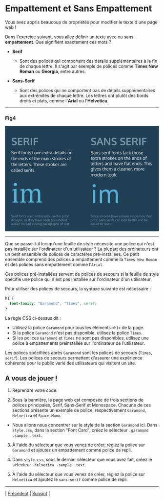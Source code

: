 # Empattement et Sans Empattement

Vous avez appris beaucoup de propriétés pour modifier le texte d'une page web !

Dans l'exercice suivant, vous allez définir un texte avec ou sans **empattement**. Que signifient exactement ces mots ?

- **Serif**
  - Sont des polices qui comportent des détails supplémentaires à la fin de chaque lettre. Il s'agit par exemple de polices comme **Times New Roman** ou **Georgia**, entre autres.

- **Sans-Serif**
  - Sont des polices qui ne comportent pas de détails supplémentaires aux extrémités de chaque lettre. Les lettres ont plutôt des bords droits et plats, comme l'**Arial** ou l'**Helvetica**.

___
### Fig4
![fig4](../medias/Fig4.png)
___
Que se passe-t-il lorsqu'une feuille de style nécessite une police qui n'est pas installée sur l'ordinateur d'un utilisateur ? La plupart des ordinateurs ont un petit ensemble de polices de caractères pré-installées. Ce petit ensemble comprend des polices à empattement comme la `Times New Roman` et des polices sans empattement comme l'`Arial`.

Ces polices pré-installées servent de polices de secours si la feuille de style spécifie une police qui n'est pas installée sur l'ordinateur d'un utilisateur.

Pour utiliser des polices de secours, la syntaxe suivante est nécessaire :

```css
h1 {
  font-family: "Garamond", "Times", serif;
}
```

La règle CSS ci-dessus dit :

- Utilisez la police `Garamond` pour tous les éléments `<h1>` de la page.
- Si la police `Garamond` n'est pas disponible, utilisez la police `Times`.
- Si les polices `Garamond` et `Times` ne sont pas disponibles, utilisez une police à empattements préinstallée sur l'ordinateur de l'utilisateur.

Les polices spécifiées après `Garamond` sont les polices de secours (`Times`, `serif`). Les polices de secours permettent d'assurer une expérience cohérente pour le public varié des utilisateurs qui visitent un site.


## A vous de jouer !

1. Reprendre votre code.

2. Sous la bannière, la page web est composée de trois sections de polices principales, Serif, Sans-Serif et Monospace. Chacune de ces sections présente un exemple de police, respectivement `Garamond`, `Helvetica` et `Space Mono`.
  - Nous allons nous concentrer sur le style de la section `Garamond` ici. Dans `style.css`, dans la section "Font Card", créez le sélecteur `.garamond .sample .text`.

3. À l'aide du sélecteur que vous venez de créer, réglez la police sur `Garamond` et ajoutez un empattement comme police de repli.

4. Dans `style.css`, sous le dernier sélecteur que vous avez fait, créez le sélecteur `.helvetica .sample .text`.

5. À l'aide du sélecteur que vous venez de créer, réglez la police sur `Helvetica` et ajoutez le `sans-serif` comme police de repli.

___

| [Précédent](./8-hauteur-ligne.md)       | [Suivant](./10-lier-polices.md)      |
